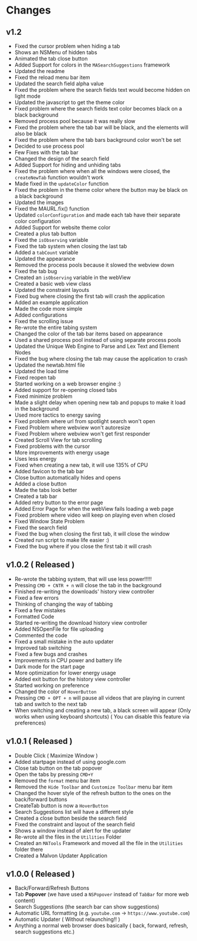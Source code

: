 #  Changes

## v1.2
- Fixed the cursor problem when hiding a tab
- Shows an NSMenu of hidden tabs
- Animated the tab close button
- Added Support for colors in the `MASearchSuggestions` framework
- Updated the readme
- Fixed the reload menu bar item
- Updated the search field alpha value
- Fixed the problem where the search fields text would become hidden on light mode
- Updated the javascript to get the theme color
- Fixed problem where the search fields text color becomes black on a black background
- Removed process pool because it was really slow
- Fixed the problem where the tab bar will be black, and the elements will also be black
- Fixed the problem where the tab bars background color won't be set
- Decided to use process pool
- Few Fixes with the tab bar
- Changed the design of the search field
- Added Support for hiding and unhiding tabs
- Fixed the problem where when all the windows were closed, the `createNewTab` function wouldn't work
- Made fixed in the `updateColor` function
- Fixed the problem in the theme color where the button may be black on a black background
- Updated the images
- Fixed the MAURL.fix() function
- Updated `colorConfiguration` and made each tab have their separate color configuration
- Added Support for website theme color
- Created a plus tab button
- Fixed the `isObserving` variable
- Fixed the tab system when closing the last tab
- Added a `tabCount` variable
- Updated the appearance
- Removed the process pools because it slowed the webview down
- Fixed the tab bug
- Created an `isObserving` variable in the webView
- Created a basic web view class
- Updated the constraint layouts
- Fixed bug where closing the first tab will crash the application
- Added an example application
- Made the code more simple
- Added configurations
- Fixed the scrolling issue
- Re-wrote the entire tabing system
- Changed the color of the tab bar items based on appearance
- Used a shared process pool instead of using separate process pools
- Updated the Unique Web Engine to Parse and Lex Text and Element Nodes
- Fixed the bug where closing the tab may cause the application to crash
- Updated the newtab.html file
- Updated the load time
- Fixed reopen tab
- Started working on a web browser engine :)
- Added support for re-opening closed tabs
- Fixed minimize problem
- Made a slight delay when opening new tab and popups to make it load in the background
- Used more tactics to energy saving
- Fixed problem where url from spotlight search won't open 
- Fixed Problem where webview won't autoresize
- Fixed Problem where webview won't get first responder
- Created Scroll View for tab scrolling
- Fixed problems with the cursor
- More improvements with energy usage
- Uses less energy
- Fixed when creating a new tab, it will use 135% of CPU
- Added favicon to the tab bar
- Close button automatically hides and opens
- Added a close button
- Made the tabs look better
- Created a tab bar
- Added retry button to the error page
- Added Error Page for when the webView fails loading a web page
- Fixed problem where video will keep on playing even when closed
- Fixed Window State Problem
- Fixed the search field
- Fixed the bug when closing the first tab, it will close the window
- Created run script to make life easier :)
- Fixed the bug where if you close the first tab it will crash

## v1.0.2 ( **Released** )
- Re-wrote the tabbing system, that will use less power!!!!!
- Pressing `CMD + CNTR + n` will close the tab in the background
- Finished re-writing the downloads' history view controller
- Fixed a few errors
- Thinking of changing the way of tabbing
- Fixed a few mistakes
- Formatted Code
- Started re-writing the download history view controller
- Added NSOpenFile for file uploading
- Commented the code
- Fixed a small mistake in the auto updater
- Improved tab switching
- Fixed a few bugs and crashes
- Improvements in CPU power and battery life
- Dark mode for the start page
- More optimization for lower energy usage
- Added exit button for the history view controller
- Started working on preference
- Changed the color of `HoverButton`
- Pressing `CMD + OPT + n` will pause all videos that are playing in current tab and switch to the next tab
- When switching and creating a new tab, a black screen will appear (Only works when using keyboard shortcuts) ( You can disable this feature via preferences)

## v1.0.1 ( **Released** )
- Double Click ( Maximize Window )
- Added startpage instead of using google.com
- Close tab button on the tab popover
- Open the tabs by pressing `CMD+Y`
- Removed the `format` menu bar item
- Removed the `Hide Toolbar` and `Customize Toolbar` menu bar item
- Changed the hover style of the refresh button to the ones on the back/forward buttons
- CreateTab button is now a `HoverButton`
- Search Suggestions list will have a different style
- Created a close button beside the search field
- Fixed the constraint and layout of the search field
- Shows a window instead of alert for the updater
- Re-wrote all the files in the `Utilities` Folder
- Created an `MATools` Framework and moved all the file in the `Utilities` folder there
- Created a Malvon Updater Application


## v1.0.0 ( **Released** )
- Back/Forward/Refresh Buttons
- Tab **Popover** (we have used a `NSPopover` instead of `TabBar` for more web content)
- Search Suggestions (the search bar can show suggestions)
- Automatic URL formatting (e.g. `youtube.com` -> `https://www.youtube.com`)
- Automatic Updater ( Without relaunching!! )
- Anything a normal web browser does basically ( back, forward, refresh, search suggestions etc.)
